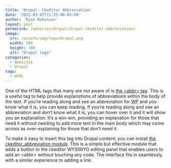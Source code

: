 ```yaml
---
title: 'Drupal: Ckeditor Abbreviation'
date: '2022-03-07T11:35:00-05:00'
author: 'Ryan Robinson'
layout: post
permalink: /websites/drupal/drupal-ckeditor-abbreviation/
image: 
  src: /assets/img/logo/Drupal.png
  width: 300
  height: 300
  alt: "Drupal logo"
categories:
  - Websites
  - Drupal
tags:
  - HTML
---
```


One of the HTML tags that many are not aware of is [the &lt;abbr&gt; tag](https://www.w3schools.com/TAGS/tag_abbr.asp). This is a useful tag to help provide explanations of abbreviations within the body of the text. If you’re reading along and see an abbreviation for <abbr title="WordPress">WP</abbr> and you know what it is, you can keep reading. If you’re reading along and see an abbreviation and don’t know what it is, you can hover over it and it will show you an explanation. It’s a win-win, providing an explanation for those that need it without needing to add more text in the main body which may come across as over-explaining for those that don’t need it.

To make it easy to insert this tag into Drupal content, you can install [the ckeditor\_abbreviation module](https://www.drupal.org/project/ckeditor_abbreviation). This is a simple but effective module that adds a button to the ckeditor WYSIWYG editing panel that enables users to add an &lt;abbr&gt; without touching any code. The interface fits in seamlessly, with a similar experience to adding a link.
